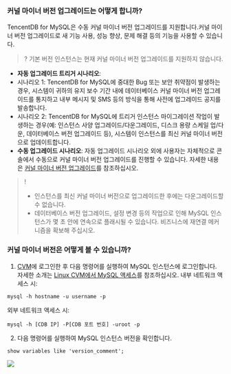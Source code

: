 ### 커널 마이너 버전 업그레이드는 어떻게 합니까?
TencentDB for MySQL은 수동 ​커널 마이너 버전 업그레이드를 지원합니다. ​커널 마이너 버전 업그레이드로 새 기능 사용, 성능 향상, 문제 해결 등의 기능을 사용할 수 있습니다.
>? 기본 버전 인스턴스는 현재 커널 마이너 버전 업그레이드를 지원하지 않습니다.
>
- **자동 업그레이드 트리거 시나리오**:
 - 시나리오 1: TencentDB for MySQL에 중대한 Bug 또는 보안 취약점이 발생하는 경우, 시스템이 귀하의 유지 보수 기간 내에 데이터베이스 커널 마이너 버전 업그레이드를 통지하고 내부 메시지 및 SMS 등의 방식을 통해 사전에 업그레이드 공지를 발송합니다.
 - 시나리오 2: TencentDB for MySQL에 트리거 인스턴스 마이그레이션 작업이 발생하는 경우(예: 인스턴스 사양 업그레이드/다운그레이드, 디스크 용량 스케일 업/다운, 데이터베이스 버전 업그레이드 등), 시스템이 인스턴스를 최신 커널 마이너 버전으로 업데이트합니다.
- **수동 업그레이드 시나리오**:
자동 업그레이드 시나리오 외에 사용자는 자체적으로 콘솔에서 수동으로 커널 마이너 버전 업그레이드를 진행할 수 있습니다. 자세한 내용은 [커널 마이너 버전 업그레이드](https://intl.cloud.tencent.com/document/product/236/36816)를 참조하십시오.

>!
>- 인스턴스를 최신 커널 마이너 버전으로 업그레이드한 후에는 다운그레이드할 수 없습니다.
>- 데이터베이스 버전 업그레이드, 설정 변경 등의 작업으로 인해 MySQL 인스턴스가 몇 초 안에 연속으로 플래시될 수 있습니다. 비즈니스에 재연결 메커니즘을 확보해 주십시오.

### 커널 마이너 버전은 어떻게 볼 수 있습니까?
1. [CVM](https://intl.cloud.tencent.com/document/product/213/10517)에 로그인한 후 다음 명령어를 실행하여 MySQL 인스턴스에 로그인합니다. 자세한 소개는 [Linux CVM에서 MySQL 액세스](https://intl.cloud.tencent.com/document/product/236/3130)를 참조하십시오.
 내부 네트워크 액세스 시:
```
mysql -h hostname -u username -p
```
 외부 네트워크 액세스 시:
```
mysql -h [CDB IP] -P[CDB 포트 번호] -uroot -p
```
2. 다음 명령어를 실행하여 MySQL 인스턴스 버전을 확인합니다.
```
show variables like 'version_comment';
```
![](https://main.qcloudimg.com/raw/abea801e026190a0cbfd763c5d4862bd.png)

